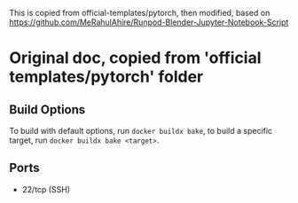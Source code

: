 This is copied from official-templates/pytorch, then modified, based on
https://github.com/MeRahulAhire/Runpod-Blender-Jupyter-Notebook-Script

# Original doc, copied from 'official templates/pytorch' folder

## Build Options

To build with default options, run `docker buildx bake`, to build a specific target, run `docker buildx bake <target>`.

## Ports

- 22/tcp (SSH)
